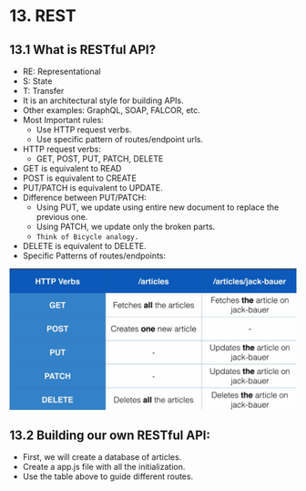 # 13. REST

## 13.1 What is RESTful API?
- RE: Representational
- S: State
- T: Transfer
- It is an architectural style for building APIs.
- Other examples: GraphQL, SOAP, FALCOR, etc.
- Most Important rules: 
  - Use HTTP request verbs.
  - Use specific pattern of routes/endpoint urls.
- HTTP request verbs:
  - GET, POST, PUT, PATCH, DELETE
- GET is equivalent to READ
- POST is equivalent to CREATE
- PUT/PATCH is equivalent to UPDATE.
- Difference between PUT/PATCH:
  - Using PUT, we update using entire new document to replace the previous one.
  - Using PATCH, we update only the broken parts.
  - `Think of Bicycle analogy.`
- DELETE is equivalent to DELETE.
- Specific Patterns of routes/endpoints:

![specific-patterns](./images/specific-patterns-REST.png)

## 13.2 Building our own RESTful API:
- First, we will create a database of articles.
- Create a app.js file with all the initialization.
- Use the table above to guide different routes.